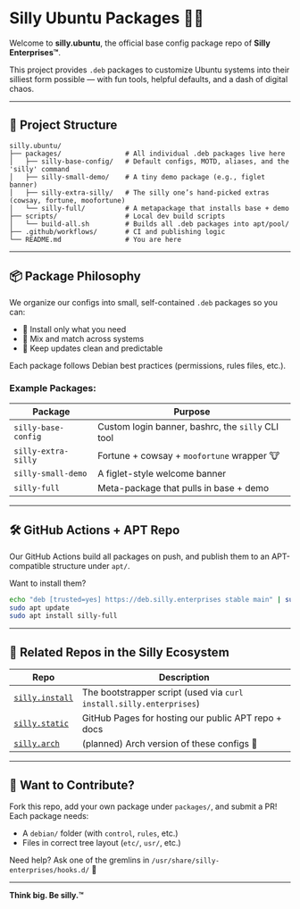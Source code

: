 # Silly Ubuntu Packages 🍥🐧

Welcome to **silly.ubuntu**, the official base config package repo of **Silly Enterprises™**.

This project provides `.deb` packages to customize Ubuntu systems into their silliest form possible — with fun tools, helpful defaults, and a dash of digital chaos.

---

## 🎯 Project Structure

```
silly.ubuntu/
├── packages/                # All individual .deb packages live here
│   ├── silly-base-config/   # Default configs, MOTD, aliases, and the 'silly' command
│   ├── silly-small-demo/    # A tiny demo package (e.g., figlet banner)
│   ├── silly-extra-silly/   # The silly one’s hand-picked extras (cowsay, fortune, moofortune)
│   └── silly-full/          # A metapackage that installs base + demo
├── scripts/                 # Local dev build scripts
│   └── build-all.sh         # Builds all .deb packages into apt/pool/
├── .github/workflows/       # CI and publishing logic
└── README.md                # You are here
```

---

## 📦 Package Philosophy

We organize our configs into small, self-contained `.deb` packages so you can:

- 🧩 Install only what you need
- 🔁 Mix and match across systems
- 🧼 Keep updates clean and predictable

Each package follows Debian best practices (permissions, rules files, etc.).

### Example Packages:

| Package             | Purpose                                           |
|---------------------|---------------------------------------------------|
| `silly-base-config` | Custom login banner, bashrc, the `silly` CLI tool |
| `silly-extra-silly` | Fortune + cowsay + `moofortune` wrapper 🐮        |
| `silly-small-demo`  | A figlet-style welcome banner                     |
| `silly-full`        | Meta-package that pulls in base + demo            |

---

## 🛠 GitHub Actions + APT Repo

Our GitHub Actions build all packages on push, and publish them to an APT-compatible structure under `apt/`.

Want to install them?

```bash
echo "deb [trusted=yes] https://deb.silly.enterprises stable main" | sudo tee /etc/apt/sources.list.d/silly.list
sudo apt update
sudo apt install silly-full
```

---

## 🧠 Related Repos in the Silly Ecosystem

| Repo                                                                  | Description                                                         |
|-----------------------------------------------------------------------|---------------------------------------------------------------------|
| [`silly.install`](https://github.com/silly-enterprises/silly.install) | The bootstrapper script (used via `curl install.silly.enterprises`) |
| [`silly.static`](https://github.com/silly-enterprises/silly.static)   | GitHub Pages for hosting our public APT repo + docs                 |
| [`silly.arch`](https://github.com/silly-enterprises/silly.arch)       | (planned) Arch version of these configs 🧪                          |

---

## 🧃 Want to Contribute?

Fork this repo, add your own package under `packages/`, and submit a PR! Each package needs:

- A `debian/` folder (with `control`, `rules`, etc.)
- Files in correct tree layout (`etc/`, `usr/`, etc.)

Need help? Ask one of the gremlins in `/usr/share/silly-enterprises/hooks.d/` 🐒

---

**Think big. Be silly.™**
